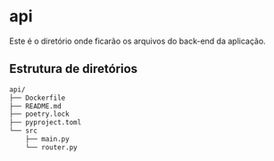# api

Este é o diretório onde ficarão os arquivos do back-end da aplicação.

## Estrutura de diretórios

```bash
api/
├── Dockerfile
├── README.md
├── poetry.lock
├── pyproject.toml
└── src
    ├── main.py
    └── router.py
```
